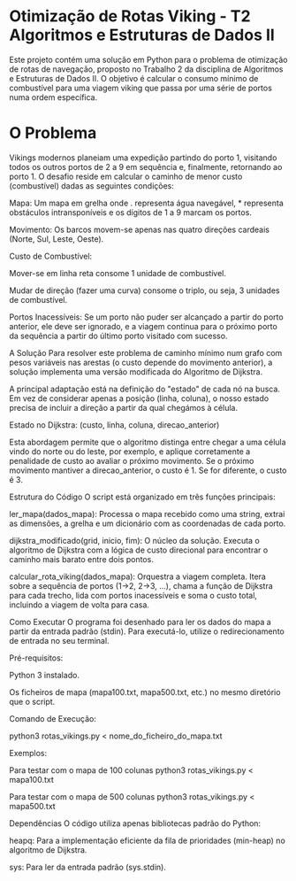 # Otimização de Rotas Viking - T2 Algoritmos e Estruturas de Dados II


Este projeto contém uma solução em Python para o problema de otimização de rotas de navegação, proposto no Trabalho 2 da disciplina de Algoritmos e Estruturas de Dados II. O objetivo é calcular o consumo mínimo de combustível para uma viagem viking que passa por uma série de portos numa ordem específica.

# O Problema
Vikings modernos planeiam uma expedição partindo do porto 1, visitando todos os outros portos de 2 a 9 em sequência e, finalmente, retornando ao porto 1. O desafio reside em calcular o caminho de menor custo (combustível) dadas as seguintes condições:

Mapa: Um mapa em grelha onde . representa água navegável, * representa obstáculos intransponíveis e os dígitos de 1 a 9 marcam os portos.

Movimento: Os barcos movem-se apenas nas quatro direções cardeais (Norte, Sul, Leste, Oeste).

Custo de Combustível:

Mover-se em linha reta consome 1 unidade de combustível.

Mudar de direção (fazer uma curva) consome o triplo, ou seja, 3 unidades de combustível.

Portos Inacessíveis: Se um porto não puder ser alcançado a partir do porto anterior, ele deve ser ignorado, e a viagem continua para o próximo porto da sequência a partir do último porto visitado com sucesso.

A Solução
Para resolver este problema de caminho mínimo num grafo com pesos variáveis nas arestas (o custo depende do movimento anterior), a solução implementa uma versão modificada do Algoritmo de Dijkstra.

A principal adaptação está na definição do "estado" de cada nó na busca. Em vez de considerar apenas a posição (linha, coluna), o nosso estado precisa de incluir a direção a partir da qual chegámos à célula.

Estado no Dijkstra: (custo, linha, coluna, direcao_anterior)

Esta abordagem permite que o algoritmo distinga entre chegar a uma célula vindo do norte ou do leste, por exemplo, e aplique corretamente a penalidade de custo ao avaliar o próximo movimento. Se o próximo movimento mantiver a direcao_anterior, o custo é 1. Se for diferente, o custo é 3.

Estrutura do Código
O script está organizado em três funções principais:

ler_mapa(dados_mapa): Processa o mapa recebido como uma string, extrai as dimensões, a grelha e um dicionário com as coordenadas de cada porto.

dijkstra_modificado(grid, inicio, fim): O núcleo da solução. Executa o algoritmo de Dijkstra com a lógica de custo direcional para encontrar o caminho mais barato entre dois pontos.

calcular_rota_viking(dados_mapa): Orquestra a viagem completa. Itera sobre a sequência de portos (1->2, 2->3, ...), chama a função de Dijkstra para cada trecho, lida com portos inacessíveis e soma o custo total, incluindo a viagem de volta para casa.

Como Executar
O programa foi desenhado para ler os dados do mapa a partir da entrada padrão (stdin). Para executá-lo, utilize o redirecionamento de entrada no seu terminal.

Pré-requisitos:

Python 3 instalado.

Os ficheiros de mapa (mapa100.txt, mapa500.txt, etc.) no mesmo diretório que o script.

Comando de Execução:

python3 rotas_vikings.py < nome_do_ficheiro_do_mapa.txt

Exemplos:

Para testar com o mapa de 100 colunas
python3 rotas_vikings.py < mapa100.txt

Para testar com o mapa de 500 colunas
python3 rotas_vikings.py < mapa500.txt

Dependências
O código utiliza apenas bibliotecas padrão do Python:

heapq: Para a implementação eficiente da fila de prioridades (min-heap) no algoritmo de Dijkstra.

sys: Para ler da entrada padrão (sys.stdin).
